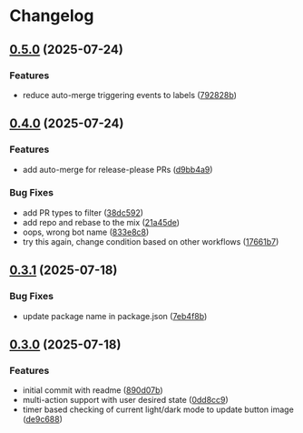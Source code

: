 # Changelog

## [0.5.0](https://github.com/sethvoltz/streamdeck-dark-mode-toggle/compare/v0.4.0...v0.5.0) (2025-07-24)


### Features

* reduce auto-merge triggering events to labels ([792828b](https://github.com/sethvoltz/streamdeck-dark-mode-toggle/commit/792828b6c92d3efa117f95b86554ad0838d39335))

## [0.4.0](https://github.com/sethvoltz/streamdeck-dark-mode-toggle/compare/v0.3.1...v0.4.0) (2025-07-24)


### Features

* add auto-merge for release-please PRs ([d9bb4a9](https://github.com/sethvoltz/streamdeck-dark-mode-toggle/commit/d9bb4a92e1b7b59bfd31053de38285ba3507c145))


### Bug Fixes

* add PR types to filter ([38dc592](https://github.com/sethvoltz/streamdeck-dark-mode-toggle/commit/38dc5927e6c98af86d6ce9e17626edf7a9a86844))
* add repo and rebase to the mix ([21a45de](https://github.com/sethvoltz/streamdeck-dark-mode-toggle/commit/21a45ded6a0d00e29bc6b3ed410b27ce835ad910))
* oops, wrong bot name ([833e8c8](https://github.com/sethvoltz/streamdeck-dark-mode-toggle/commit/833e8c8cfaf52d9cd6458a9cf842ac22ce84aa7a))
* try this again, change condition based on other workflows ([17661b7](https://github.com/sethvoltz/streamdeck-dark-mode-toggle/commit/17661b79cddb4e4b3eeb327146f7ceafdc8553a3))

## [0.3.1](https://github.com/sethvoltz/streamdeck-dark-mode-toggle/compare/v0.3.0...v0.3.1) (2025-07-18)


### Bug Fixes

* update package name in package.json ([7eb4f8b](https://github.com/sethvoltz/streamdeck-dark-mode-toggle/commit/7eb4f8bd62bd5f2d3a39779fa3334761642a7324))

## [0.3.0](https://github.com/sethvoltz/streamdeck-dark-mode-toggle/compare/v0.2.0...v0.3.0) (2025-07-18)


### Features

* initial commit with readme ([890d07b](https://github.com/sethvoltz/streamdeck-dark-mode-toggle/commit/890d07b8afb5a1d72ce247ed4a54ccc685705874))
* multi-action support with user desired state ([0dd8cc9](https://github.com/sethvoltz/streamdeck-dark-mode-toggle/commit/0dd8cc9e82bfd452e70b840635eea11d47c94f94))
* timer based checking of current light/dark mode to update button image ([de9c688](https://github.com/sethvoltz/streamdeck-dark-mode-toggle/commit/de9c6889a7f4cb59ec195fa443bc03636c897f1e))
